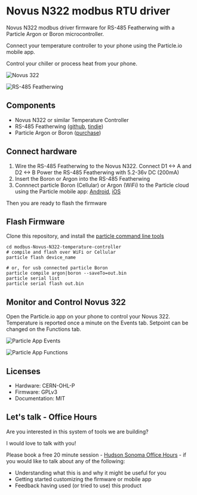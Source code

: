 # Novus N322 modbus RTU driver
Novus N322 modbus driver firmware for RS-485 Featherwing with a Particle Argon or Boron microcontroller.

Connect your temperature controller to your phone using the Particle.io mobile app.

Control your chiller or process heat from your phone.

![Novus 322](img/NovusN322.png)

![RS-485 Featherwing](img/MRv0.8_ARGON.JPG)

## Components

* Novus N322 or similar Temperature Controller
* RS-485 Featherwing ([github](https://github.com/timshac/RS-485-FeatherWing), [tindie](https://www.tindie.com/products/hudsonsonoma/rs-485-modbus-controller-with-mobile-app/))
* Particle Argon or Boron ([purchase](https://store.particle.io/collections/gen-3))

## Connect hardware

1. Wire the RS-485 Featherwing to the Novus N322.  Connect D1 <-> A and D2 <-> B
Power the RS-485 Featherwing with 5.2-36v DC (200mA)
2. Insert the Boron or Argon into the RS-485 Featherwing
3. Connnect particle Boron (Cellular) or Argon (WiFi) to the Particle cloud using the Particle mobile app: [Android](https://play.google.com/store/apps/details?id=io.particle.android.app), [iOS](https://apps.apple.com/us/app/particle-iot/id991459054)

Then you are ready to flash the firmware

## Flash Firmware

Clone this repository, and install the [particle command line tools](https://docs.particle.io/tutorials/developer-tools/cli/)

```
cd modbus-Novus-N322-temperature-controller
# compile and flash over WiFi or Cellular
particle flash device_name 

# or, for usb connected particle Boron
particle compile argon|boron --saveTo=out.bin
particle serial list
particle serial flash out.bin
```

## Monitor and Control Novus 322

Open the Particle.io app on your phone to control your Novus 322. Temperature is reported once a minute on the Events tab.  Setpoint can be changed on the Functions tab.

![Particle App Events](img/events.PNG)

![Particle App Functions](img/functions.jpeg)

## Licenses

* Hardware: CERN-OHL-P
* Firmware: GPLv3
* Documentation: MIT

## Let's talk - Office Hours

Are you interested in this system of tools we are building? 

I would love to talk with you!

Please book a free 20 minute session - [Hudson Sonoma Office Hours](https://calendly.com/twbishop/hudson-sonoma-office-hours) - if you would like to talk about any of the following:

* Understanding what this is and why it might be useful for you
* Getting started customizing the firmware or mobile app
* Feedback having used (or tried to use) this product